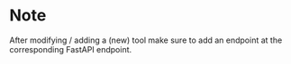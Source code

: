 # Note

After modifying / adding a (new) tool make sure to add an endpoint at the corresponding FastAPI endpoint.